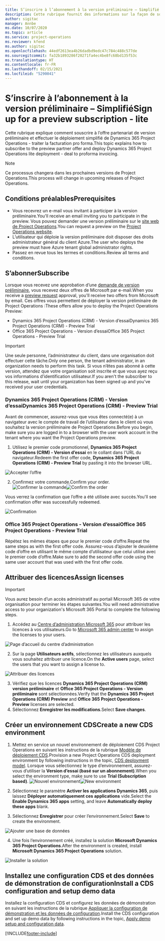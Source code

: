 ```yaml
---
title: S’inscrire à l’abonnement à la version préliminaire – Simplifié
description: Cette rubrique fournit des informations sur la façon de souscrire et de déployer le déploiement simplifié de Project Operations – Traiter la facturation pro forma.
author: sigitac
manager: Annbe
ms.date: 10/07/2020
ms.topic: article
ms.service: project-operations
ms.reviewer: kfend
ms.author: sigitac
ms.openlocfilehash: 44edf2613ea4b26dadbd9edc47c784c488c577de
ms.sourcegitcommit: fa32b1893286f20271fa4ec4be8fc68bd135f53c
ms.translationtype: HT
ms.contentlocale: fr-FR
ms.lasthandoff: 02/15/2021
ms.locfileid: "5290041"
---
```

# <a name="sign-up-for-a-preview-subscription---lite"></a><span data-ttu-id="3a5cf-103">S’inscrire à l’abonnement à la version préliminaire – Simplifié</span><span class="sxs-lookup"><span data-stu-id="3a5cf-103">Sign up for a preview subscription - lite</span></span> 

<span data-ttu-id="3a5cf-104">Cette rubrique explique comment souscrire à l’offre partenariat de version préliminaire et effectuer le déploiement simplifié de Dynamics 365 Project Operations - traiter la facturation pro forma.</span><span class="sxs-lookup"><span data-stu-id="3a5cf-104">This topic explains how to subscribe to the preview partner offer and deploy Dynamics 365 Project Operations lite deployment - deal to proforma invoicing.</span></span>

> [!NOTE]
> <span data-ttu-id="3a5cf-105">Ce processus changera dans les prochaines versions de Project Operations.</span><span class="sxs-lookup"><span data-stu-id="3a5cf-105">This process will change in upcoming releases of Project Operations.</span></span>

## <a name="prerequisites"></a><span data-ttu-id="3a5cf-106">Conditions préalables</span><span class="sxs-lookup"><span data-stu-id="3a5cf-106">Prerequisites</span></span>

- <span data-ttu-id="3a5cf-107">Vous recevrez un e-mail vous invitant à participer à la version préliminaire.</span><span class="sxs-lookup"><span data-stu-id="3a5cf-107">You'll receive an email inviting you to participate in the preview.</span></span> <span data-ttu-id="3a5cf-108">Vous pouvez demander une version préliminaire sur le [site web de Project Operations](https://dynamics.microsoft.com/en-us/project-operations/overview/).</span><span class="sxs-lookup"><span data-stu-id="3a5cf-108">You can request a preview on the [Project Operations website](https://dynamics.microsoft.com/en-us/project-operations/overview/).</span></span>
- <span data-ttu-id="3a5cf-109">L’utilisateur qui déploie la version préliminaire doit disposer des droits administrateur général du client Azure.</span><span class="sxs-lookup"><span data-stu-id="3a5cf-109">The user who deploys the preview must have Azure tenant global administrator rights.</span></span>
- <span data-ttu-id="3a5cf-110">Passez en revue tous les termes et conditions.</span><span class="sxs-lookup"><span data-stu-id="3a5cf-110">Review all terms and conditions.</span></span>

## <a name="subscribe"></a><span data-ttu-id="3a5cf-111">S’abonner</span><span class="sxs-lookup"><span data-stu-id="3a5cf-111">Subscribe</span></span>

<span data-ttu-id="3a5cf-112">Lorsque vous recevez une approbation d’une [demande de version préliminaire](https://forms.office.com/FormsPro/Pages/ResponsePage.aspx?id=v4j5cvGGr0GRqy180BHbR56j8lZs0FdAvwT75_WNFyxUMkRDV1NYQU5TNjE2VjhKOVBUNVg2R0s1NC4u), vous recevez deux offres de Microsoft par e-mail.</span><span class="sxs-lookup"><span data-stu-id="3a5cf-112">When you receive a [preview request](https://forms.office.com/FormsPro/Pages/ResponsePage.aspx?id=v4j5cvGGr0GRqy180BHbR56j8lZs0FdAvwT75_WNFyxUMkRDV1NYQU5TNjE2VjhKOVBUNVg2R0s1NC4u) approval, you'll receive two offers from Microsoft by email.</span></span> <span data-ttu-id="3a5cf-113">Ces offres vous permettent de déployer la version préliminaire de Project Operations :</span><span class="sxs-lookup"><span data-stu-id="3a5cf-113">These offers allow you to deploy the Project Operations Preview:</span></span>

- <span data-ttu-id="3a5cf-114">Dynamics 365 Project Operations (CRM) - Version d’essai</span><span class="sxs-lookup"><span data-stu-id="3a5cf-114">Dynamics 365 Project Operations (CRM) - Preview Trial</span></span>
- <span data-ttu-id="3a5cf-115">Office 365 Project Operations - Version d’essai</span><span class="sxs-lookup"><span data-stu-id="3a5cf-115">Office 365 Project Operations - Preview Trial</span></span>

> [!IMPORTANT]
> <span data-ttu-id="3a5cf-116">Une seule personne, l’administrateur du client, dans une organisation doit effectuer cette tâche.</span><span class="sxs-lookup"><span data-stu-id="3a5cf-116">Only one person, the tenant administrator, in an organization needs to perform this task.</span></span> <span data-ttu-id="3a5cf-117">Si vous n’êtes pas abonné à cette version, attendez que votre organisation soit inscrite et que vous ayez reçu vos informations d’identification utilisateur.</span><span class="sxs-lookup"><span data-stu-id="3a5cf-117">If you aren't the subscriber to this release, wait until your organization has been signed up and you've received your user credentials.</span></span>

### <a name="dynamics-365-project-operations-crm---preview-trial"></a><span data-ttu-id="3a5cf-118">Dynamics 365 Project Operations (CRM) - Version d’essai</span><span class="sxs-lookup"><span data-stu-id="3a5cf-118">Dynamics 365 Project Operations (CRM) - Preview Trial</span></span> 

<span data-ttu-id="3a5cf-119">Avant de commencer, assurez-vous que vous êtes connecté(e) à un navigateur avec le compte de travail de l’utilisateur dans le client où vous souhaitez la version préliminaire de Project Operations.</span><span class="sxs-lookup"><span data-stu-id="3a5cf-119">Before you begin, make sure you are logged in to a browser with the user work account in the tenant where you want the Project Operations preview.</span></span>

1. <span data-ttu-id="3a5cf-120">Utilisez le premier code promotionnel, **Dynamics 365 Project Operations (CRM) - Version d’essai** en le collant dans l'URL du navigateur.</span><span class="sxs-lookup"><span data-stu-id="3a5cf-120">Redeem the first offer code, **Dynamics 365 Project Operations (CRM) - Preview Trial** by pasting it into the browser URL.</span></span>

![Accepter l’offre](./media/16RedeemFirstOfferNew.png)

2. <span data-ttu-id="3a5cf-122">Confirmez votre commande.</span><span class="sxs-lookup"><span data-stu-id="3a5cf-122">Confirm your order.</span></span>
<span data-ttu-id="3a5cf-123">![Confirmer la commande](./media/17ConfirmOrderNew.png)</span><span class="sxs-lookup"><span data-stu-id="3a5cf-123">![Confirm the order](./media/17ConfirmOrderNew.png)</span></span>

<span data-ttu-id="3a5cf-124">Vous verrez la confirmation que l’offre a été utilisée avec succès.</span><span class="sxs-lookup"><span data-stu-id="3a5cf-124">You'll see confirmation offer was successfully redeemed.</span></span>

![Confirmation](./media/18OrderConfirmationNew.png)

### <a name="office-365-project-operations---preview-trial"></a><span data-ttu-id="3a5cf-126">Office 365 Project Operations - Version d’essai</span><span class="sxs-lookup"><span data-stu-id="3a5cf-126">Office 365 Project Operations - Preview Trial</span></span>

<span data-ttu-id="3a5cf-127">Répétez les mêmes étapes que pour le premier code d’offre.</span><span class="sxs-lookup"><span data-stu-id="3a5cf-127">Repeat the same steps as with the first offer code.</span></span> <span data-ttu-id="3a5cf-128">Assurez-vous d’ajouter le deuxième code d’offre en utilisant le même compte d’utilisateur que celui utilisé avec le premier code d’offre.</span><span class="sxs-lookup"><span data-stu-id="3a5cf-128">Make sure to add the second offer code using the same user account that was used with the first offer code.</span></span>

## <a name="assign-licenses"></a><span data-ttu-id="3a5cf-129">Attribuer des licences</span><span class="sxs-lookup"><span data-stu-id="3a5cf-129">Assign licenses</span></span>

> [!IMPORTANT]
> <span data-ttu-id="3a5cf-130">Vous aurez besoin d’un accès administratif au portail Microsoft 365 de votre organisation pour terminer les étapes suivantes.</span><span class="sxs-lookup"><span data-stu-id="3a5cf-130">You will need administrative access to your organization's Microsoft 365 Portal to complete the following steps.</span></span>


1. <span data-ttu-id="3a5cf-131">Accédez au [Centre d’administration Microsoft 365](https://portal.office.com/) pour attribuer les licences à vos utilisateurs.</span><span class="sxs-lookup"><span data-stu-id="3a5cf-131">Go to [Microsoft 365 admin center](https://portal.office.com/) to assign the licenses to your users.</span></span>

![Page d’accueil du centre d’administration](./media/14AdminPortal.png)

2. <span data-ttu-id="3a5cf-133">Sur la page **Utilisateurs actifs**, sélectionnez les utilisateurs auxquels vous souhaitez attribuer une licence.</span><span class="sxs-lookup"><span data-stu-id="3a5cf-133">On the **Active users** page, select the users that you want to assign a license to.</span></span>

![Attribuer des licences](./media/15AssignLicenses.png)

3. <span data-ttu-id="3a5cf-135">Vérifiez que les licences **Dynamics 365 Project Operations (CRM) version préliminaire** et **Office 365 Project Operations - Version préliminaire** sont sélectionnées.</span><span class="sxs-lookup"><span data-stu-id="3a5cf-135">Verify that the **Dynamics 365 Project Operations (CRM) Preview** and **Office 365 Project Operations - Preview** licenses are selected.</span></span> 
4. <span data-ttu-id="3a5cf-136">Sélectionnez **Enregistrer les modifications**.</span><span class="sxs-lookup"><span data-stu-id="3a5cf-136">Select **Save changes**.</span></span>

## <a name="create-a-new-cds-environment"></a><span data-ttu-id="3a5cf-137">Créer un environnement CDS</span><span class="sxs-lookup"><span data-stu-id="3a5cf-137">Create a new CDS environment</span></span>

1. <span data-ttu-id="3a5cf-138">Mettez en service un nouvel environnement de déploiement CDS Project Operations en suivant les instructions de la rubrique [Modèle de déploiement CDS](lite-deployment.md).</span><span class="sxs-lookup"><span data-stu-id="3a5cf-138">Provision a new Project Operations CDS deployment environment by following instructions in the topic, [CDS deployment model](lite-deployment.md).</span></span> <span data-ttu-id="3a5cf-139">Lorsque vous sélectionnez le type d’environnement, assurez-vous d’utiliser la **Version d’essai (basé sur un abonnement)**.</span><span class="sxs-lookup"><span data-stu-id="3a5cf-139">When you select the environment type, make sure to use **Trial (Subscription based)**.</span></span>
<span data-ttu-id="3a5cf-140">![Nouvel environnement](./media/19CreateEnvironment.png)</span><span class="sxs-lookup"><span data-stu-id="3a5cf-140">![New environment](./media/19CreateEnvironment.png)</span></span>

2. <span data-ttu-id="3a5cf-141">Sélectionnez le paramètre **Activer les applications Dynamics 365**, puis laissez **Déployer automatiquement ces applications** vide.</span><span class="sxs-lookup"><span data-stu-id="3a5cf-141">Select the **Enable Dynamics 365 apps** setting, and leave **Automatically deploy these apps** blank.</span></span>  
3. <span data-ttu-id="3a5cf-142">Sélectionnez **Enregistrer** pour créer l’environnement.</span><span class="sxs-lookup"><span data-stu-id="3a5cf-142">Select **Save** to create the environment.</span></span>

![Ajouter une base de données](./media/20CreateEnvironment1.png)

4. <span data-ttu-id="3a5cf-144">Une fois l’environnement créé, installez la solution **Microsoft Dynamics 365 Project Operations**.</span><span class="sxs-lookup"><span data-stu-id="3a5cf-144">After the environment is created, install **Microsoft Dynamics 365 Project Operations** solution.</span></span> 

![Installer la solution](./media/21InstallSolution.png)

## <a name="install-a-cds-configuration-and-setup-demo-data"></a><span data-ttu-id="3a5cf-146">Installez une configuration CDS et des données de démonstration de configuration</span><span class="sxs-lookup"><span data-stu-id="3a5cf-146">Install a CDS configuration and setup demo data</span></span>

<span data-ttu-id="3a5cf-147">Installez la configuration CDS et configurez les données de démonstration en suivant les instructions de la rubrique [Appliquer la configuration de démonstration et les données de configuration](lite-apply-demo-setup-config-data.md).</span><span class="sxs-lookup"><span data-stu-id="3a5cf-147">Install the CDS configuration and set up demo data by following instructions in the topic, [Apply demo setup and configuration data](lite-apply-demo-setup-config-data.md).</span></span>


[!INCLUDE[footer-include](../includes/footer-banner.md)]